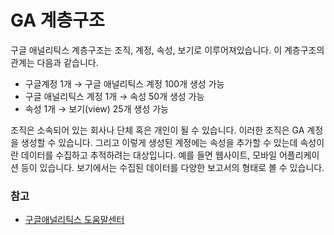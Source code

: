 # GA 계층구조

구글 애널리틱스 계층구조는 조직, 계정, 속성, 보기로 이루어져있습니다. 이 계층구조의 관계는 다음과 같습니다.

- 구글계정 1개 → 구글 애널리틱스 계정 100개 생성 가능
- 구글 애널리틱스 계정 1개 → 속성 50개 생성 가능
- 속성 1개 → 보기(view) 25개 생성 가능

조직은 소속되어 있는 회사나 단체 혹은 개인이 될 수 있습니다. 이러한 조직은 GA 계정을 생성할 수 있습니다. 그리고 이렇게 생성된 계정에는 속성을 추가할 수 있는데 속성이란 데이터를 수집하고 추적하려는 대상입니다. 예를 들면 웹사이트, 모바일 어플리케이션 등이 있습니다. 보기에서는 수집된 데이터를 다양한 보고서의 형태로 볼 수 있습니다.

### 참고

- [구글애널리틱스 도움말센터](https://support.google.com/analytics/answer/1009618?hl=ko#zippy=%2C%EC%9D%B4-%EB%8F%84%EC%9B%80%EB%A7%90%EC%97%90-%EB%82%98%EC%99%80-%EC%9E%88%EB%8A%94-%EB%82%B4%EC%9A%A9%EC%9D%80-%EB%8B%A4%EC%9D%8C%EA%B3%BC-%EA%B0%99%EC%8A%B5%EB%8B%88%EB%8B%A4)
